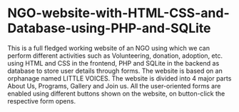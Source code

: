# NGO-website-with-HTML-CSS-and-Database-using-PHP-and-SQLite
This is a full fledged working website of an NGO using which we can perform different activities such as Volunteering, donation, adoption, etc. using HTML and CSS in the frontend, PHP and SQLite in the backend as database to store user details through forms.
The website is based on an orphanage named LITTLE VOICES. The website is divided into 4 major parts About Us, Programs, Gallery and Join us. All the user-oriented forms are enabled using different buttons shown on the website, on button-click the respective form opens.
